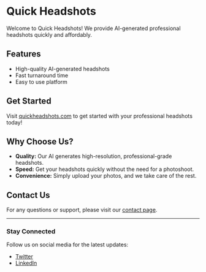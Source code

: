 # Quick Headshots

Welcome to Quick Headshots! We provide AI-generated professional headshots quickly and affordably.

## Features

- High-quality AI-generated headshots
- Fast turnaround time
- Easy to use platform

## Get Started

Visit [quickheadshots.com](https://quickheadshots.com) to get started with your professional headshots today!

## Why Choose Us?

- **Quality:** Our AI generates high-resolution, professional-grade headshots.
- **Speed:** Get your headshots quickly without the need for a photoshoot.
- **Convenience:** Simply upload your photos, and we take care of the rest.

## Contact Us

For any questions or support, please visit our [contact page](https://quickheadshots.com/contact).

---

### Stay Connected

Follow us on social media for the latest updates:

- [Twitter](https://twitter.com/quickheadshots)
- [LinkedIn](https://linkedin.com/company/quickheadshots)
